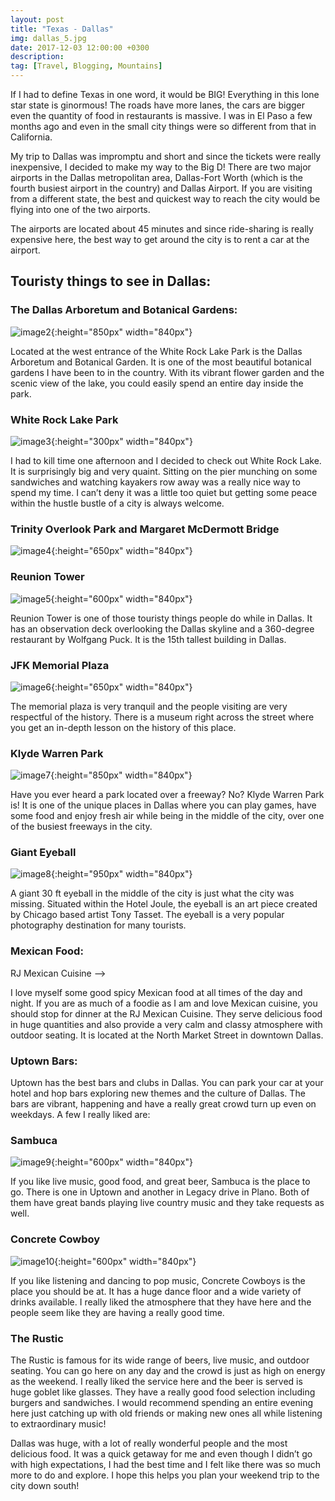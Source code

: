 ```yaml
---
layout: post
title: "Texas - Dallas"
img: dallas_5.jpg 
date: 2017-12-03 12:00:00 +0300
description: 
tag: [Travel, Blogging, Mountains]
---
```


If I had to define Texas in one word, it would be BIG! Everything in this lone star state is ginormous! The roads have more lanes, the cars are bigger even the quantity of food in restaurants is massive. I was in El Paso a few months ago and even in the small city things were so different from that in California.

My trip to Dallas was impromptu and short and since the tickets were really inexpensive, I decided to make my way to the Big D! There are two major airports in the Dallas metropolitan area, Dallas-Fort Worth (which is the fourth busiest airport in the country) and Dallas Airport. If you are visiting from a different state, the best and quickest way to reach the city would be flying into one of the two airports.

The airports are located about 45 minutes and since ride-sharing is really expensive here, the best way to get around the city is to rent a car at the airport.

## Touristy things to see in Dallas:

### The Dallas Arboretum and Botanical Gardens:

![image2]({{site.baseurl}}/assets/img/dallas_2.jpeg){:height="850px" width="840px"}

Located at the west entrance of the White Rock Lake Park is the Dallas Arboretum and Botanical Garden. It is one of the most beautiful botanical gardens I have been to in the country. With its vibrant flower garden and the scenic view of the lake, you could easily spend an entire day inside the park.

### White Rock Lake Park

![image3]({{site.baseurl}}/assets/img/dallas_3.jpg){:height="300px" width="840px"}

I had to kill time one afternoon and I decided to check out White Rock Lake. It is surprisingly big and very quaint. Sitting on the pier munching on some sandwiches and watching kayakers row away was a really nice way to spend my time. I can’t deny it was a little too quiet but getting some peace within the hustle bustle of a city is always welcome.

### Trinity Overlook Park and Margaret McDermott Bridge

![image4]({{site.baseurl}}/assets/img/dallas_4.jpeg){:height="650px" width="840px"}

 
### Reunion Tower

![image5]({{site.baseurl}}/assets/img/dallas_5.jpg){:height="600px" width="840px"}

Reunion Tower is one of those touristy things people do while in Dallas. It has an observation deck overlooking the Dallas skyline and a 360-degree restaurant by Wolfgang Puck. It is the 15th tallest building in Dallas.

### JFK Memorial Plaza

![image6]({{site.baseurl}}/assets/img/dallas_6.jpeg){:height="650px" width="840px"}

The memorial plaza is very tranquil and the people visiting are very respectful of the history. There is a museum right across the street where you get an in-depth lesson on the history of this place.

### Klyde Warren Park

![image7]({{site.baseurl}}/assets/img/dallas_7.jpg){:height="850px" width="840px"}

Have you ever heard a park located over a freeway? No? Klyde Warren Park is! It is one of the unique places in Dallas where you can play games, have some food and enjoy fresh air while being in the middle of the city, over one of the busiest freeways in the city.

### Giant Eyeball 

![image8]({{site.baseurl}}/assets/img/dallas_8.jpg){:height="950px" width="840px"}

A giant 30 ft eyeball in the middle of the city is just what the city was missing. Situated within the Hotel Joule, the eyeball is an art piece created by Chicago based artist Tony Tasset. The eyeball is a very popular photography destination for many tourists.

### Mexican Food:

RJ Mexican Cuisine –> 

I love myself some good spicy Mexican food at all times of the day and night. If you are as much of a foodie as I am and love Mexican cuisine, you should stop for dinner at the RJ Mexican Cuisine. They serve delicious food in huge quantities and also provide a very calm and classy atmosphere with outdoor seating. It is located at the North Market Street in downtown Dallas.

### Uptown Bars:

Uptown has the best bars and clubs in Dallas. You can park your car at your hotel and hop bars exploring new themes and the culture of Dallas. The bars are vibrant, happening and have a really great crowd turn up even on weekdays. A few I really liked are:

### Sambuca

![image9]({{site.baseurl}}/assets/img/dallas_9.jpg){:height="600px" width="840px"}

If you like live music, good food, and great beer, Sambuca is the place to go. There is one in Uptown and another in Legacy drive in Plano. Both of them have great bands playing live country music and they take requests as well.

### Concrete Cowboy

![image10]({{site.baseurl}}/assets/img/dallas_10.jpg){:height="600px" width="840px"}

If you like listening and dancing to pop music, Concrete Cowboys is the place you should be at. It has a huge dance floor and a wide variety of drinks available. I really liked the atmosphere that they have here and the people seem like they are having a really good time.

### The Rustic

The Rustic is famous for its wide range of beers, live music, and outdoor seating. You can go here on any day and the crowd is just as high on energy as the weekend. I really liked the service here and the beer is served is huge goblet like glasses. They have a really good food selection including burgers and sandwiches. I would recommend spending an entire evening here just catching up with old friends or making new ones all while listening to extraordinary music!

Dallas was huge, with a lot of really wonderful people and the most delicious food. It was a quick getaway for me and even though I didn’t go with high expectations, I had the best time and I felt like there was so much more to do and explore. I hope this helps you plan your weekend trip to the city down south!
